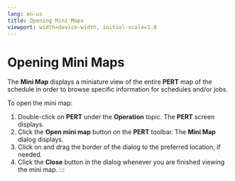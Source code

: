 ```yaml
---
lang: en-us
title: Opening Mini Maps
viewport: width=device-width, initial-scale=1.0
---
```


#  Opening Mini Maps

The **Mini Map** displays a miniature view of the entire **PERT** map of
the schedule in order to browse specific information for schedules
and/or jobs.

To open the mini map:

1.  Double-click on **PERT** under the **Operation** topic. The **PERT**
    screen displays.
2.  Click the **Open mini map** button on the **PERT** toolbar. The
    **Mini Map** dialog displays.
3.  Click on and drag the border of the dialog to the preferred
    location, if needed.
4.  Click the **Close** button in the dialog whenever you are finished
    viewing the mini map.
:::

 


